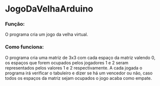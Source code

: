 # JogoDaVelhaArduino
### Função:
O programa cria um jogo da velha virtual.
### Como funciona:
O programa cria uma matriz de 3x3 com cada espaço da matriz valendo 0, os espaços que forem ocupados pelos jogadores 1 e 2 seram representados pelos valores 1 e 2 respectivamente. 
A cada jogada o programa irá verificar o tabuleiro e dizer se há um vencedor ou não, caso todos os espaços da matriz sejam ocupados o jogo acaba como empate.
